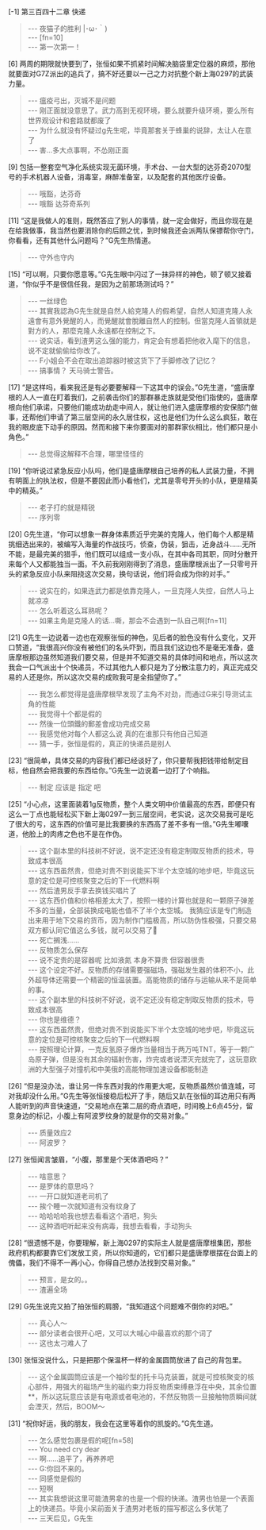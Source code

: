 
[-1] 第三百四十二章 快递
>--- 夜猫子的胜利 |･ω･｀)<br>
>--- [fn=10]<br>
>--- 第一次第一！<br>

[6] 两周的期限就快要到了，张恒如果不抓紧时间解决脑袋里定位器的麻烦，那他就要面对G7Z派出的追兵了，搞不好还要以一己之力对抗整个新上海0297的武装力量。
>--- 瘟疫弓出，灭城不是问题<br>
>--- 刚正面就没意思了。武力高到无视环境，要么就要升级环境，要么所有世界观设计和套路就都废了<br>
>--- 为什么就没有怀疑过g先生呢，毕竟那套关于蜂巢的说辞，太让人在意了<br>
>--- 害...多大点事啊，不怂刚正面<br>

[9] 包括一整套空气净化系统实现无菌环境，手术台、一台大型的达芬奇2070型号的手术机器人设备，消毒室，麻醉准备室，以及配套的其他医疗设备。
>--- 哦豁，达芬奇<br>
>--- 哦豁 达芬奇系列<br>

[11] “这是我做人的准则，既然答应了别人的事情，就一定会做好，而且你现在是在给我做事，我当然也要消除你的后顾之忧，到时候我还会派两队保镖帮你守门，你看看，还有其他什么问题吗？”G先生热情道。
>--- 守外也守内<br>

[15] “可以啊，只要你愿意等。”G先生眼中闪过了一抹异样的神色，顿了顿又接着道，“你似乎不是很信任我，是因为之前那场测试吗？”
>--- 一丝绿色<br>
>--- 其實我認為G先生就是自然人給克隆人的假希望，自然人知道克隆人永遠會有意外覺醒的人，而覺醒就會脫離自然人的控制。但當克隆人首領就是對方的人，那麼克隆人永遠都在控制之下。<br>
>--- 说实话，看到渣男这么强的能力，肯定会有想着把他收入麾下的信息，说不定就偷偷给你改了。<br>
>--- F小姐会不会在取出追踪器时被这货下了手脚修改了记忆？<br>
>--- 搞事情？ 天马骑士警告。<br>

[17] “是这样吗，看来我还是有必要要解释一下这其中的误会。”G先生道，“盛唐摩根的人人一直在盯着我们，之前袭击你们的那群暴走族就是受他们指使的，盛唐摩根向他们承诺，只要他们能成功劫走中间人，就让他们进入盛唐摩根的安保部门做事，还帮他们申请了第三层空间的永久居住权，这也是他们为什么这么疯狂，敢在我的眼皮底下动手的原因。然而和接下来你要面对的那群家伙相比，他们都只是小角色。”
>--- 总觉得这解释不合理，哪里怪怪的<br>

[19] “你听说过紧急反应小队吗，他们是盛唐摩根自己培养的私人武装力量，不拥有明面上的执法权，但是不要因此而小看他们，尤其是零号开头的小队，更是精英中的精英。”
>--- 老子打的就是精锐<br>
>--- 序列零<br>

[20] G先生道，“你可以想象一群身体素质近乎完美的克隆人，他们每个人都是精挑细选出来的，被编写入海量的作战技巧，侦查，伪装，狙击，近身战斗……无所不能，是最完美的猎手，他们既可以组成一支小队，在其中各司其职，同时分散开来每个人又都能独当一面。不久前我刚刚得到了消息，盛唐摩根派出了一只零号开头的紧急反应小队来阻挠这次交易，换句话说，他们将会成为你的对手。”
>--- 说实在的，如果连武力都是依靠克隆人，一旦克隆人失控，自然人马上就凉凉<br>
>--- 怎么听着这么耳熟呢？<br>
>--- 如果主角是克隆人的话…嘶，那会不会遇到一队自己啊[fn=11]<br>

[21] G先生一边说着一边也在观察张恒的神色，见后者的脸色没有什么变化，又开口赞道，“我很高兴你没有被他们的名头吓到，而且我们这边也不是毫无准备，盛唐摩根那边虽然知道我们要交易，但是并不知道交易的具体时间和地点，所以这次我会一口气派出十个快递员，不过其他九人都只是为了分散注意力的，真正完成交易的人还是你，所以这次交易的成败我可是全指望你了。”
>--- 我怎么都觉得是盛唐摩根早发现了主角不对劲，而通过G来引导测试主角的性能<br>
>--- 我觉得十个都是假的<br>
>--- 然後一位頭鐵的郵差會成功完成交易<br>
>--- 我感觉他对每个人都这么说 真的在谁那只有他自己知道<br>
>--- 猜一手，张恒是假的，真正的快递员是别人<br>

[23] “很简单，具体交易的内容我们都已经谈好了，你只要帮我把钱带给制定目标，他自然会把我要的东西给你。”G先生一边说着一边打了个响指。
>--- 制定  应该是  指定  吧<br>

[25] “小心点，这里面装着1g反物质，整个人类文明中价值最高的东西，即便只有这么一丁点也能轻松买下新上海0297一到三层空间，老实说，这次交易我可是吃了很大的亏，这东西的价值可是比我要换的东西高了差不多有一倍。”G先生嘟囔道，他脸上的肉疼之色也不是在作伪。
>--- 这个副本里的科技树不好说，说不定还没有稳定制取反物质的技术，导致成本很高<br>
>--- 这东西虽然贵，但绝对贵不到说能买下半个太空城的地步吧，毕竟这玩意的定位是可控核聚变之后的下一代燃料啊<br>
>--- 然后渣男反手拿去换钱买唱片了<br>
>--- 这东西价值和价格相差太大了，按照一楼的计算也就是和一颗原子弹差不多的当量，全部装换成电能也值不了半个太空城。
我猜应该是专门制造出来用于地下交易的货币，因为制作门槛极高，所以防伪性极强，只要交易双方都认同它值这么多钱，就可以交易了🤔<br>
>--- 死亡搁浅……<br>
>--- 反物质怎么保存<br>
>--- 说不定贵的是容器呢  比如液氮  本身不算贵 但容器很贵<br>
>--- 这个设定不好。反物质的存储需要强磁场，强磁发生器的体积不小，此外超导体还需要一个精密的恒温装置。高能物质的储存与运输从来不是简单的事。<br>
>--- 这个副本里的科技树不好说，说不定还没有稳定制取反物质的技术，导致成本很高<br>
>--- 你也是维德？<br>
>--- 这东西虽然贵，但绝对贵不到说能买下半个太空城的地步吧，毕竟这玩意的定位是可控核聚变之后的下一代燃料啊<br>
>--- 按照理论计算，一克反氢原子爆炸当量相当于两万吨TNT，等于一颗广岛原子弹，但是没有其余的辐射伤害，炸完或者说湮灭完就完了，这玩意欧洲的大型强子对撞机和中美俄的高能物理加速设备都能制造<br>

[26] “但是没办法，谁让另一件东西对我的作用更大呢，反物质虽然价值连城，可对我却没什么用。”G先生等张恒接稳后松开了手，随后又趴在张恒的耳边用只有两人能听到的声音快速道，“交易地点在第二层的奇点酒吧，时间晚上6点45分，留意身边的标记，小腹上有阿波罗纹身的就是你的交易对象。”
>--- 质量效应2<br>
>--- 阿波罗？<br>

[27] 张恒闻言皱眉，“小腹，那里是个天体酒吧吗？”
>--- 啥意思？<br>
>--- 是罗体的意思吗？<br>
>--- 一开口就知道老司机了<br>
>--- 挨个睡一次就知道有没有纹身了<br>
>--- 哈哈哈哈我也想去看看这个酒吧，狗头<br>
>--- 这种酒吧听起来没有病毒，我想去看看，手动狗头<br>

[28] “很遗憾不是，你要理解，新上海0297的实际主人就是盛唐摩根集团，那些政府机构都要靠它们发放工资，所以你知道的，它们都只是盛唐摩根摆在台面上的傀儡，我们不得不一再小心，你得自己想办法找到交易对象。”
>--- 预言，是女的。。<br>
>--- 渣遍全场<br>

[29] G先生说完又拍了拍张恒的肩膀，“我知道这个问题难不倒你的对吧。”
>--- 真心人～<br>
>--- 部分读者会很开心吧，又可以大喊心中最喜欢的那个词了<br>
>--- 这也太刁难人了<br>

[30] 张恒没说什么，只是把那个保温杯一样的金属圆筒放进了自己的背包里。
>--- 这个金属圆筒应该是一个袖珍型的托卡马克装置，就是可控核聚变的核心部件，用强大的磁场产生的磁约束力将反物质束缚悬浮在中央，其余位置**，所以这玩意应该是有电源或者电池的，不然反物质一旦接触物质瞬间就会湮灭，然后，BOOM～<br>

[31] “祝你好运，我的朋友，我会在这里等着你的凯旋的。”G先生道。
>--- 怎么感觉包裹是假的呢[fn=58]<br>
>--- You need cry dear<br>
>--- 啊……追平了，再养养吧<br>
>--- G:你回不来的。<br>
>--- 同感觉是假的<br>
>--- 短啊<br>
>--- 其实我想说这里可能渣男拿的也是一个假的快递。渣男也怕是一个表面上的快递员。毕竟小呆前面关于渣男对老板的描写都这么多伏笔了<br>
>--- 三天后见，G先生<br>
